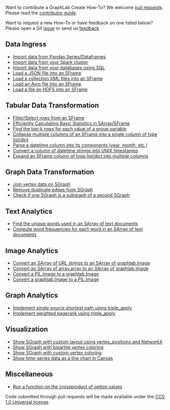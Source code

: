 Want to contribute a GraphLab Create How-To? We welcome [pull
requests](https://github.com/graphlab-code/how-to/pulls). Please read the
[contributor
guide](https://github.com/graphlab-code/how-to/blob/master/CONTRIBUTING.md).

Want to request a new How-To or have feedback on one listed below? Please open
a Git
[issue](https://github.com/graphlab-code/how-to/issues?q=is%3Aopen+is%3Aissue)
or send us [feedback](http://dato.com/company/contact.html). 

Data Ingress
-------------
* [Import data from Pandas Series/Dataframes](pandas_to_glc.py)
* [Import data from your Spark cluster](spark_to_sframe.py)
* [Import data from your databases using SQL](sql_to_sframe.py)
* [Load a JSON file into an SFrame](load_json.py)
* [Load a collection XML files into an SFrame](sframe_xml_to_dict.py)
* [Load an Avro file into an SFrame](load_avro.py)
* [Load a file on HDFS into an SFrame](load_hdfs.py)

Tabular Data Transformation
-----------------------------
* [Filter/Select rows from an SFrame](select_subset_rows.py)
* [Efficiently Calculating Basic Statistics in SArray/SFrame](sarray_basic_stats.py)
* [Find the top-k rows for each value of a group variable](top_k.py)
* [Collapse multiple columns of an SFrame into a single column of type list/dict](sframe_pack.py)
* [Parse a datetime column into its components (year, month, etc.)](split_datetime_column.py)
* [Convert a column of datetime strings into UNIX timestamps](convert_column_to_timestamp.py)
* [Expand an SFrame column of type list/dict into multiple columns](sframe_unpack.py)

Graph Data Transformation
---------------------------
* [Join vertex data on SGraph](join_vertex_data_on_sgraph.py)
* [Remove duplicate edges from SGraph](remove_duplicate_edges.py)
* [Check if one SGraph is a subgraph of a second SGraph](check_subgraph.py)

Text Analytics
---------------
* [Find the unique words used in an SArray of text documents](sarray_vocabulary.py)
* [Compute word frequencies for each word in an SArray of text documents](word_frequency.py)

Image Analytics
---------------
* [Convert an SArray of URL strings to an SArray of graphlab.Image](url_to_img.py)
* [Convert an SArray of array.array to an SArray of graphlab.Image](array_to_image.py)
* [Convert a PIL.Image to a graphlab.Image](from_pil_image.py)
* [Convert a graphlab.Image to a PIL.Image](to_pil_image.py)

Graph Analytics
-----------------
* [Implement single source shortest path using triple_apply](triple_apply_shortest_path.py)
* [Implement weighted pagerank using triple_apply](triple_apply_weighted_pagerank.py)

Visualization
--------------
* [Show SGraph with custom layout using vertex_positions and NetworkX](sgraph_show_with_nx_layout.py)
* [Show SGraph with bipartite vertex coloring](sgraph_show_with_bipartite_vertex_coloring.py)
* [Show SGraph with custom vertex coloring](sgraph_show_with_vertex_coloring.py)
* [Show time-series data as a line chart in Canvas](line_chart_by_date.py)

Miscellaneous
--------------
* [Run a function on the crossproduct of option values](experiment_over_parameters.py)

Code submitted through pull requests will be made available under the [CC0 1.0
Universal
license](https://github.com/graphlab-code/how-to/blob/master/LICENSE).
